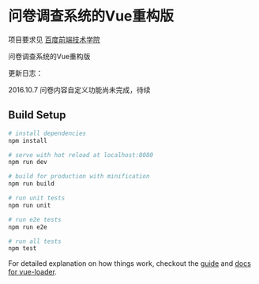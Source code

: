 # 问卷调查系统的Vue重构版

项目要求见 [百度前端技术学院](http://ife.baidu.com/task/detail?taskId=50)

问卷调查系统的Vue重构版

更新日志：

2016.10.7 问卷内容自定义功能尚未完成，待续



## Build Setup

``` bash
# install dependencies
npm install

# serve with hot reload at localhost:8080
npm run dev

# build for production with minification
npm run build

# run unit tests
npm run unit

# run e2e tests
npm run e2e

# run all tests
npm test
```

For detailed explanation on how things work, checkout the [guide](http://vuejs-templates.github.io/webpack/) and [docs for vue-loader](http://vuejs.github.io/vue-loader).
